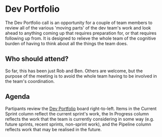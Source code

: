 Dev Portfolio
=============

The Dev Portfolio call is an opportunity for a couple of team members to review all of the various 'moving parts' of the dev team's work and look ahead to anything coming up that requires preparation for, or that requires following up from. It is designed to relieve the whole team of the cognitive burden of having to think about all the things the team does.


Who should attend?
------------------

So far, this has been just Rob and Ben. Others are welcome, but the purpose of the meeting is to avoid the whole team having to be involved in the team's coordination.


Agenda
------

Partipants review the [Dev Portfolio](https://opendataservices.plan.io/projects/portfolio/agile/board) board right-to-left. Items in the Current Sprint column reflect the current sprint's work, the In Progress column reflects the work that the team is currently considering in some way (e.g. future sprints, recent sprints, non-sprint work), and the Pipeline column reflects work that may be realised in the future.
